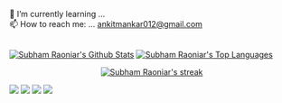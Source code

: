 🌱 I’m currently learning ...<br/>
📫 How to reach me: ... ankitmankar012@gmail.com

<!--
**ankitmankar0/ankitmankar0** is a ✨ _special_ ✨ repository because its `README.md` (this file) appears on your GitHub profile.

Here are some ideas to get you started:

- 🔭 I’m currently working on ...
- 🌱 I’m currently learning ...
- 👯 I’m looking to collaborate on ...
- 🤔 I’m looking for help with ...
- 💬 Ask me about ...
- 📫 How to reach me: ...
- 😄 Pronouns: ...
- ⚡ Fun fact: ...
-->
<br/>
 <a href="https://github.com/SubhamRaoniar28/github-readme-stats"><img alt="Subham Raoniar's Github Stats" src="https://github-readme-stats.vercel.app/api?username=ankitmankar0&&show_icons=true&title_color=ffffff&icon_color=bb2acf&text_color=daf7dc&bg_color=0D1117" /></a>
  <a href="https://github.com/SubhamRaoniar28/github-readme-stats"><img alt="Subham Raoniar's Top Languages" src="https://github-readme-stats.vercel.app/api/top-langs/?username=ankitmankar0&langs_count=8&count_private=true&layout=compact&theme=react&hide_border=true&bg_color=0D1117" /></a>
  <br/>

<p align="center">
    <a href="https://github.com/SubhamRaoniar28/github-readme-streak-stats">
        <img title="🔥 Get streak stats for your profile at git.io/streak-stats" alt="Subham Raoniar's streak" src="https://github-readme-streak-stats.herokuapp.com/?user=ankitmankar0&theme=black-ice&hide_border=true&stroke=0000&background=060A0CD0"/>
    </a>
</p>


<p align="left">

<a href = "https://www.linkedin.com/in/ankit-mankar/"><img src="https://img.icons8.com/fluent/48/000000/linkedin.png"/></a>
<a href = "https://twitter.com/ankitmankar17"><img src="https://img.icons8.com/fluent/48/000000/twitter.png"/></a>
<a href = "https://www.instagram.com/ankit.mankar/"><img src="https://img.icons8.com/fluent/48/000000/instagram-new.png"/></a>
<a href = "https://www.facebook.com/ankit.mankar1"><img src="https://img.icons8.com/color/48/000000/facebook.png"/></a>

</p>
